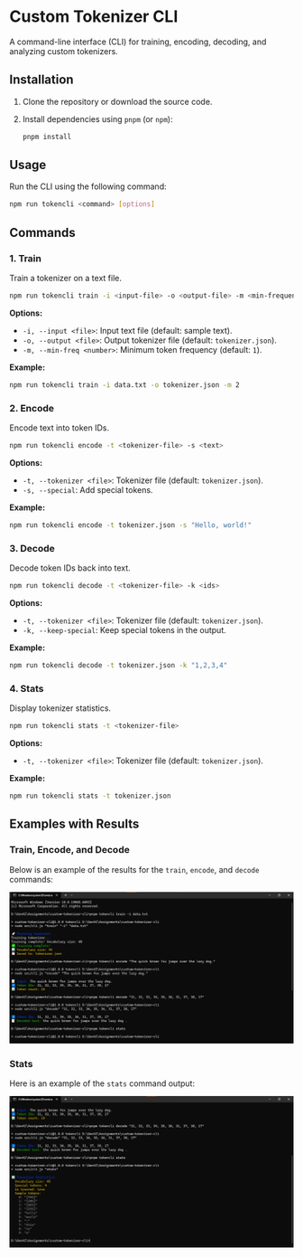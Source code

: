 # Custom Tokenizer CLI

A command-line interface (CLI) for training, encoding, decoding, and analyzing custom tokenizers.

## Installation

1. Clone the repository or download the source code.
2. Install dependencies using `pnpm` (or `npm`):

   ```bash
   pnpm install
   ```

## Usage

Run the CLI using the following command:

```bash
npm run tokencli <command> [options]
```

## Commands

### 1. Train
Train a tokenizer on a text file.

```bash
npm run tokencli train -i <input-file> -o <output-file> -m <min-frequency>
```

**Options:**
- `-i, --input <file>`: Input text file (default: sample text).
- `-o, --output <file>`: Output tokenizer file (default: `tokenizer.json`).
- `-m, --min-freq <number>`: Minimum token frequency (default: `1`).

**Example:**
```bash
npm run tokencli train -i data.txt -o tokenizer.json -m 2
```

### 2. Encode
Encode text into token IDs.

```bash
npm run tokencli encode -t <tokenizer-file> -s <text>
```

**Options:**
- `-t, --tokenizer <file>`: Tokenizer file (default: `tokenizer.json`).
- `-s, --special`: Add special tokens.

**Example:**
```bash
npm run tokencli encode -t tokenizer.json -s "Hello, world!"
```

### 3. Decode
Decode token IDs back into text.

```bash
npm run tokencli decode -t <tokenizer-file> -k <ids>
```

**Options:**
- `-t, --tokenizer <file>`: Tokenizer file (default: `tokenizer.json`).
- `-k, --keep-special`: Keep special tokens in the output.

**Example:**
```bash
npm run tokencli decode -t tokenizer.json -k "1,2,3,4"
```

### 4. Stats
Display tokenizer statistics.

```bash
npm run tokencli stats -t <tokenizer-file>
```

**Options:**
- `-t, --tokenizer <file>`: Tokenizer file (default: `tokenizer.json`).

**Example:**
```bash
npm run tokencli stats -t tokenizer.json
```

## Examples with Results

### Train, Encode, and Decode
Below is an example of the results for the `train`, `encode`, and `decode` commands:

![Train, Encode, and Decode Results](images/cli-train-encode-decode.png)

### Stats
Here is an example of the `stats` command output:

![Stats Results](images/cli-stats.png)